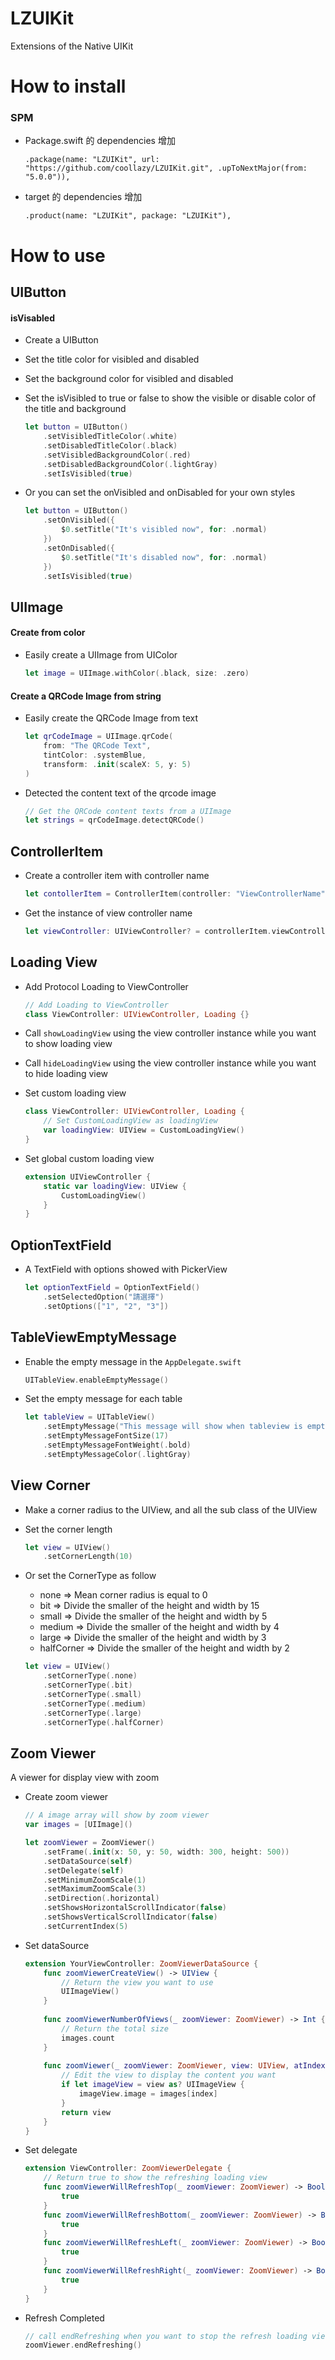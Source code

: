 # LZUIKit

Extensions of the Native UIKit

# How to install

### SPM

- Package.swift 的 dependencies 增加

	```
	.package(name: "LZUIKit", url: "https://github.com/coollazy/LZUIKit.git", .upToNextMajor(from: "5.0.0")),
	```

- target 的 dependencies 增加

	```
	.product(name: "LZUIKit", package: "LZUIKit"),
	```

# How to use

## UIButton

#### isVisabled

- Create a UIButton
- Set the title color for visibled and disabled
- Set the background color for visibled and disabled
- Set the isVisibled to true or false to show the visible or disable color of the title and background

	```swift
	let button = UIButton()
	    .setVisibledTitleColor(.white)
	    .setDisabledTitleColor(.black)
	    .setVisibledBackgroundColor(.red)
	    .setDisabledBackgroundColor(.lightGray)
	    .setIsVisibled(true)
	```

- Or you can set the onVisibled and onDisabled for your own styles

	```swift
	let button = UIButton()
	    .setOnVisibled({
	        $0.setTitle("It's visibled now", for: .normal)
	    })
	    .setOnDisabled({
	        $0.setTitle("It's disabled now", for: .normal)
	    })
	    .setIsVisibled(true)
	```

## UIImage

#### Create from color

- Easily create a UIImage from UIColor

	```swift
	let image = UIImage.withColor(.black, size: .zero)
	```

#### Create a QRCode Image from string

- Easily create the QRCode Image from text

	```swift
	let qrCodeImage = UIImage.qrCode(
	    from: "The QRCode Text",
	    tintColor: .systemBlue,
	    transform: .init(scaleX: 5, y: 5)
	)
	```
- Detected the content text of the qrcode image

	```swift
	// Get the QRCode content texts from a UIImage
	let strings = qrCodeImage.detectQRCode()
	```

## ControllerItem

- Create a controller item with controller name

	```swift
	let contollerItem = ControllerItem(controller: "ViewControllerName", nibName: "NibName")
	```

- Get the instance of view controller name

	```swift
	let viewController: UIViewController? = controllerItem.viewController
	```

## Loading View

- Add Protocol Loading to ViewController

	```swift
	// Add Loading to ViewController
	class ViewController: UIViewController, Loading {}
	```

- Call `showLoadingView` using the view controller instance while you want to show loading view
- Call `hideLoadingView` using the view controller instance while you want to hide loading view
- Set custom loading view

	```swift
	class ViewController: UIViewController, Loading {
		// Set CustomLoadingView as loadingView
		var loadingView: UIView = CustomLoadingView()
	}
	```

- Set global custom loading view

	```swift
	extension UIViewController {
	    static var loadingView: UIView {
	        CustomLoadingView()
	    }
	}
	```


## OptionTextField

- A TextField with options showed with PickerView

	```swift
	let optionTextField = OptionTextField()
	    .setSelectedOption("請選擇")
	    .setOptions(["1", "2", "3"])
	
	```

## TableViewEmptyMessage

- Enable the empty message in the `AppDelegate.swift`

	```swift
	UITableView.enableEmptyMessage()
	```

- Set the empty message for each table

	```swift
	let tableView = UITableView()
	    .setEmptyMessage("This message will show when tableview is empty")
	    .setEmptyMessageFontSize(17)
	    .setEmptyMessageFontWeight(.bold)
	    .setEmptyMessageColor(.lightGray)
	```

## View Corner

- Make a corner radius to the UIView, and all the sub class of the UIView
- Set the corner length

	```swift
	let view = UIView()
	    .setCornerLength(10)
	```

- Or set the CornerType as follow
	- none => Mean corner radius is equal to 0
	- bit => Divide the smaller of the height and width by 15
	- small => Divide the smaller of the height and width by 5
	- medium => Divide the smaller of the height and width by 4
	- large => Divide the smaller of the height and width by 3
	- halfCorner => Divide the smaller of the height and width by 2
	
	```swift
	let view = UIView()
	    .setCornerType(.none)
	    .setCornerType(.bit)
	    .setCornerType(.small)
	    .setCornerType(.medium)
	    .setCornerType(.large)
	    .setCornerType(.halfCorner)
	```

## Zoom Viewer

A viewer for display view with zoom

- Create zoom viewer

	```swift
	// A image array will show by zoom viewer
	var images = [UIImage]()
	
	let zoomViewer = ZoomViewer()
	    .setFrame(.init(x: 50, y: 50, width: 300, height: 500))
	    .setDataSource(self)
	    .setDelegate(self)
	    .setMinimumZoomScale(1)
	    .setMaximumZoomScale(3)
	    .setDirection(.horizontal)
	    .setShowsHorizontalScrollIndicator(false)
	    .setShowsVerticalScrollIndicator(false)
	    .setCurrentIndex(5)
	```

- Set dataSource

	```swift
	extension YourViewController: ZoomViewerDataSource {
	    func zoomViewerCreateView() -> UIView {
	        // Return the view you want to use
	        UIImageView()
	    }
	    
	    func zoomViewerNumberOfViews(_ zoomViewer: ZoomViewer) -> Int {
	        // Return the total size
	        images.count
	    }
	    
	    func zoomViewer(_ zoomViewer: ZoomViewer, view: UIView, atIndex index: Int) -> UIView {
	        // Edit the view to display the content you want
	        if let imageView = view as? UIImageView {
	            imageView.image = images[index]
	        }
	        return view
	    }
	}
	```

- Set delegate

	```swift
	extension ViewController: ZoomViewerDelegate {
	    // Return true to show the refreshing loading view
	    func zoomViewerWillRefreshTop(_ zoomViewer: ZoomViewer) -> Bool {
	        true
	    }
	    func zoomViewerWillRefreshBottom(_ zoomViewer: ZoomViewer) -> Bool {
	        true
	    }
	    func zoomViewerWillRefreshLeft(_ zoomViewer: ZoomViewer) -> Bool {
	        true
	    }
	    func zoomViewerWillRefreshRight(_ zoomViewer: ZoomViewer) -> Bool {
	        true
	    }
	}
	```

- Refresh Completed

	```swift
	// call endRefreshing when you want to stop the refresh loading view
	zoomViewer.endRefreshing()
	```




